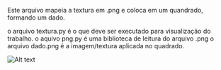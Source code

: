 Este arquivo mapeia a textura em .png e coloca em um quandrado, formando um dado.

o arquivo textura.py é o que deve ser executado para visualização do trabalho.
o aquivo png.py é uma biblioteca de leitura do arquivo .png
o arquivo dado.png é a imagem/textura aplicada no quadrado.

![Alt text](https://github.com/mateussotero/ComputacaoGrafica/blob/2455afb4a33a561cb052d8ac98b6337cb8dabc55/BezierGrau3/estrutura%20bezier3.png "Bezier")
